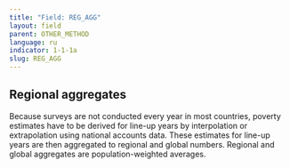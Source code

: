 ```yaml
---
title: "Field: REG_AGG"
layout: field
parent: OTHER_METHOD
language: ru
indicator: 1-1-1a
slug: REG_AGG
---
```

## Regional aggregates

Because surveys are not conducted every year in most countries, poverty estimates have to be derived for line-up years by interpolation or extrapolation using national accounts data. These estimates for line-up years are then aggregated to regional and global numbers. Regional and global aggregates are population-weighted averages.